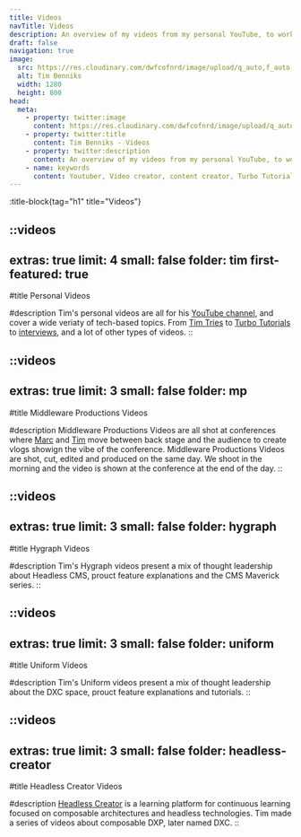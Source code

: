 ```yaml
---
title: Videos
navTitle: Videos
description: An overview of my videos from my personal YouTube, to work related stuff from Uniform and Hygraph.
draft: false
navigation: true
image:
  src: https://res.cloudinary.com/dwfcofnrd/image/upload/q_auto,f_auto,w_1280/Presskit/1_april_2023_no_logo.png
  alt: Tim Benniks
  width: 1280
  height: 800
head:
  meta:
    - property: twitter:image
      content: https://res.cloudinary.com/dwfcofnrd/image/upload/q_auto,f_auto,w_1280/Presskit/1_april_2023_no_logo.png
    - property: twitter:title
      content: Tim Benniks - Videos
    - property: twitter:description
      content: An overview of my videos from my personal YouTube, to work related stuff from Uniform and Hygraph.
    - name: keywords
      content: Youtuber, Video creator, content creator, Turbo Tutorials, Middleware Productions
---
```


:title-block{tag="h1" title="Videos"}

::videos
---
extras: true
limit: 4
small: false
folder: tim
first-featured: true
---
#title
Personal Videos

#description
Tim's personal videos are all for his [YouTube channel](https://youtube.com/timbenniks), and cover a wide veriaty of tech-based topics. From [Tim Tries](https://www.youtube.com/playlist?list=PLcoeeDyxakhXyFLClseMeaM00AY2pQpry) to [Turbo Tutorials](https://www.youtube.com/watch?v=NPSe6yqQzKI&list=PLcoeeDyxakhUv802CBJ-aWCW7Md2aNk3n) to [interviews](https://www.youtube.com/playlist?list=PLcoeeDyxakhWftd_LrcIx6b9Hxe0HLQdW), and a lot of other types of videos.
::

::videos
---
extras: true
limit: 3
small: false
folder: mp
---
#title
Middleware Productions Videos

#description
Middleware Productions Videos are all shot at conferences where [Marc](https://x.com/themarcba) and [Tim](https://x.com/timbenniks) move between back stage and the audience to create vlogs showign the vibe of the conference. Middleware Productions Videos are shot, cut, edited and produced on the same day. We shoot in the morning and the video is shown at the conference at the end of the day.
::

::videos
---
extras: true
limit: 3
small: false
folder: hygraph
---
#title
Hygraph Videos

#description
Tim's Hygraph videos present a mix of thought leadership about Headless CMS, prouct feature explanations and the CMS Maverick series.
::

::videos
---
extras: true
limit: 3
small: false
folder: uniform
---
#title
Uniform Videos

#description
Tim's Uniform videos present a mix of thought leadership about the DXC space, prouct feature explanations and tutorials.
::

::videos
---
extras: true
limit: 3
small: false
folder: headless-creator
---
#title
Headless Creator Videos

#description
[Headless Creator](https://headlesscreator.com) is a learning platform for continuous learning focused on composable architectures and headless technologies. Tim made a series of videos about composable DXP, later named DXC.
::
